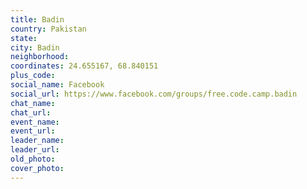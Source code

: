 ```yaml
---
title: Badin
country: Pakistan
state: 
city: Badin
neighborhood: 
coordinates: 24.655167, 68.840151
plus_code:
social_name: Facebook
social_url: https://www.facebook.com/groups/free.code.camp.badin
chat_name:
chat_url:
event_name:
event_url:
leader_name:
leader_url:
old_photo: 
cover_photo:
---
```

